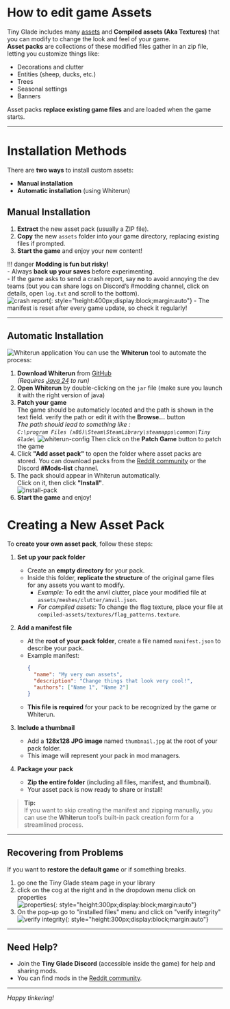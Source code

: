 # How to edit game Assets

Tiny Glade includes many [assets](../game-knowledge/game-structure.md) and **Compiled assets (Aka Textures)** that you can modify to change the look and feel of your game.  
**Asset packs** are collections of these modified files gather in an zip file, letting you customize things like:  
- Decorations and clutter  
- Entities (sheep, ducks, etc.)  
- Trees  
- Seasonal settings  
- Banners

Asset packs **replace existing game files** and are loaded when the game starts.

---

# Installation Methods

There are **two ways** to install custom assets:  
- **Manual installation**  
- **Automatic installation** (using Whiterun)

## Manual Installation

1. **Extract** the new asset pack (usually a ZIP file).
2. **Copy** the new `assets` folder into your game directory, replacing existing files if prompted.
3. **Start the game** and enjoy your new content!

!!! danger
    **Modding is fun but risky!**  
    - Always **back up your saves** before experimenting.  
    - If the game asks to send a crash report, say **no** to avoid annoying the dev teams (but you can share logs on Discord’s #modding channel, click on details, open `log.txt` and scroll to the bottom).  
    ![crash report](./crash-report.jpg){: style="height:400px;display:block;margin:auto"}
    - The manifest is reset after every game update, so check it regularly!

---

## Automatic Installation

![Whiterun application](./Whiterun.jpg)
You can use the **Whiterun** tool to automate the process:

1. **Download Whiterun** from [GitHub](https://github.com/Hbeau/Whiterun/releases/tag/V1.2)  
   *(Requires [Java 24](https://adoptium.net/temurin/releases/?version=24) to run)*
2. **Open Whiterun** by double-clicking on the `jar` file (make sure you launch it with the right version of java)
3. **Patch your game**  
 The game should be automaticly located and the path is shown in the text field. verify the path or edit it with the **Browse...** button  
_The path should lead to something like :   
`C:\program Files (x86)\Steam\SteamLibrary\steamapps\common\Tiny Glade\`_
![whiterun-config](Whiterun-config.jpg)
Then click on the **Patch Game** button to patch the game
3. Click **"Add asset pack"** to open the folder where asset packs are stored. You can download packs from the [Reddit community](https://www.reddit.com/r/TinyGladeMods/) or the Discord **#Mods-list** channel.
4. The pack should appear in Whiterun automatically.  
   Click on it, then click **"Install"**.  
   ![install-pack](install.jpg)
5. **Start the game** and enjoy!

# Creating a New Asset Pack

To **create your own asset pack**, follow these steps:

1. **Set up your pack folder**  
   - Create an **empty directory** for your pack.
   - Inside this folder, **replicate the structure** of the original game files for any assets you want to modify.
     - *Example:* To edit the anvil clutter, place your modified file at `assets/meshes/clutter/anvil.json`.
     - *For compiled assets:* To change the flag texture, place your file at `compiled-assets/textures/flag_patterns.texture`.

2. **Add a manifest file**  
   - At the **root of your pack folder**, create a file named `manifest.json` to describe your pack.
   - Example manifest:
     ```json
     {
       "name": "My very own assets",
       "description": "Change things that look very cool!",
       "authors": ["Name 1", "Name 2"]
     }
     ```
   - **This file is required** for your pack to be recognized by the game or Whiterun.

3. **Include a thumbnail**  
   - Add a **128x128 JPG image** named `thumbnail.jpg` at the root of your pack folder.
   - This image will represent your pack in mod managers.

4. **Package your pack**  
   - **Zip the entire folder** (including all files, manifest, and thumbnail).
   - Your asset pack is now ready to share or install!

> **Tip:**  
> If you want to skip creating the manifest and zipping manually, you can use the **Whiterun** tool’s built-in pack creation form for a streamlined process.


---

## Recovering from Problems

If you want to **restore the default game** or if something breaks.  
1. go one the Tiny Glade steam page in your library  
2. click on the cog at the right and in the dropdown menu click on properties  
![properties](./steam_properties.jpg){: style="height:300px;display:block;margin:auto"}  
3. On the pop-up go to "installed files" menu and click on "verify integrity"
![verify integrity](./verify_integity.jpg){: style="height:300px;display:block;margin:auto"}

---

## Need Help?

- Join the **Tiny Glade Discord** (accessible inside the game) for help and sharing mods.
- You can find mods in the [Reddit community](https://www.reddit.com/r/TinyGladeMods/).

---

*Happy tinkering!*